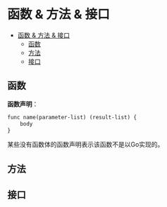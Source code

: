# 函数 & 方法 & 接口

- [函数 \& 方法 \& 接口](#函数--方法--接口)
  - [函数](#函数)
  - [方法](#方法)
  - [接口](#接口)

## 函数

**函数声明**：

``` txt
func name(parameter-list) (result-list) {
    body
}
```

某些没有函数体的函数声明表示该函数不是以Go实现的。

## 方法

## 接口
